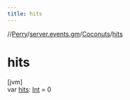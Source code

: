 ```yaml
---
title: hits
---
```

//[Perry](../../../index.html)/[server.events.gm](../index.html)/[Coconuts](index.html)/[hits](hits.html)



# hits



[jvm]\
var [hits](hits.html): [Int](https://kotlinlang.org/api/latest/jvm/stdlib/kotlin/-int/index.html) = 0




